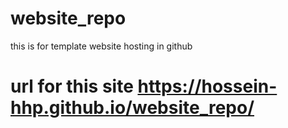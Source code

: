 # website_repo
this is for template website hosting in github


# url for this site https://hossein-hhp.github.io/website_repo/